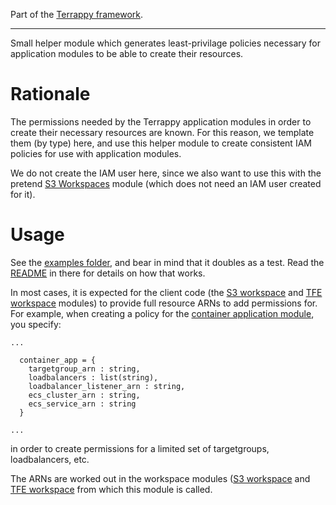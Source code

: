 Part of the [Terrappy framework](https://github.com/guidion-digital/terrappy).

---

Small helper module which generates least-privilage policies necessary for application modules to be able to create their resources.

# Rationale

The permissions needed by the Terrappy application modules in order to create their necessary resources are known. For this reason, we template them (by type) here, and use this helper module to create consistent IAM policies for use with application modules.

We do not create the IAM user here, since we also want to use this with the pretend [S3 Workspaces](https://github.com/GuidionOps/terraform-aws-infra-s3-workspaces/) module (which does not need an IAM user created for it).

# Usage

See the [examples folder](./examples), and bear in mind that it doubles as a test. Read the [README](./examples/test_app/README.md) in there for details on how that works.

In most cases, it is expected for the client code (the [S3 workspace](https://github.com/GuidionOps/terraform-aws-infra-s3-workspaces/) and [TFE workspace](https://github.com/guidion-digital/terraform-tfe-infra-workspaces) modules) to provide full resource ARNs to add permissions for. For example, when creating a policy for the [container application module](https://github.com/GuidionOps/terraform-module-aws-ecs-fargate-container), you specify:

```hcl
...

  container_app = {
    targetgroup_arn : string,
    loadbalancers : list(string),
    loadbalancer_listener_arn : string,
    ecs_cluster_arn : string,
    ecs_service_arn : string
  }

...
```

in order to create permissions for a limited set of targetgroups, loadbalancers, etc.

The ARNs are worked out in the workspace modules ([S3 workspace](https://github.com/GuidionOps/terraform-aws-infra-s3-workspaces/) and [TFE workspace](https://github.com/guidion-digital/terraform-tfe-infra-workspaces) from which this module is called.
